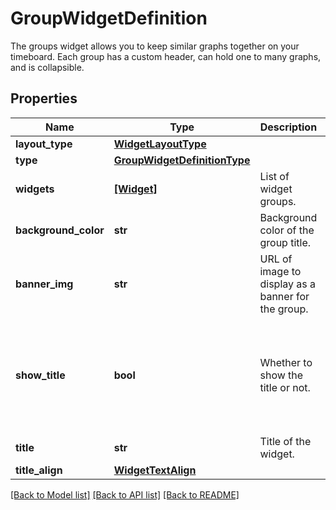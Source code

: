 # GroupWidgetDefinition

The groups widget allows you to keep similar graphs together on your timeboard. Each group has a custom header, can hold one to many graphs, and is collapsible.

## Properties
Name | Type | Description | Notes
------------ | ------------- | ------------- | -------------
**layout_type** | [**WidgetLayoutType**](WidgetLayoutType.md) |  | 
**type** | [**GroupWidgetDefinitionType**](GroupWidgetDefinitionType.md) |  | 
**widgets** | [**[Widget]**](Widget.md) | List of widget groups. | 
**background_color** | **str** | Background color of the group title. | [optional] 
**banner_img** | **str** | URL of image to display as a banner for the group. | [optional] 
**show_title** | **bool** | Whether to show the title or not. | [optional]  if omitted the server will use the default value of True
**title** | **str** | Title of the widget. | [optional] 
**title_align** | [**WidgetTextAlign**](WidgetTextAlign.md) |  | [optional] 

[[Back to Model list]](README.md#documentation-for-models) [[Back to API list]](README.md#documentation-for-api-endpoints) [[Back to README]](README.md)


